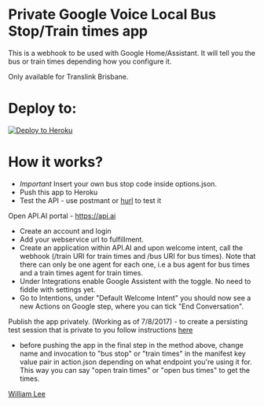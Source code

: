 # Private Google Voice Local Bus Stop/Train times app

This is a webhook to be used with Google Home/Assistant. It will tell you the bus or train times depending how you configure it. 

Only available for Translink Brisbane.

# Deploy to:
[![Deploy to Heroku](https://www.herokucdn.com/deploy/button.svg)](https://heroku.com/deploy)

# How it works?
- *Important* Insert your own bus stop code inside options.json.
- Push this app to Heroku
- Test the API - use postmant or [hurl](www.hurl.it) to test it

Open API.AI portal - https://api.ai
- Create an account and login
- Add your webservice url to fulfillment.
- Create an application within API.AI and upon welcome intent, call the webhook (/train URI for train times and /bus URI for bus times). Note that there can only be one agent for each one, i.e a bus agent for bus times and a train times agent for train times.
- Under Integrations enable Google Assistent with the toggle. No need to fiddle with settings yet.
- Go to Intentions, under "Default Welcome Intent" you should now see a new Actions on Google step, where you can tick "End Conversation".

Publish the app privately.
(Working as of 7/8/2017) - to create a persisting test session that is private to you follow instructions [here](https://stackoverflow.com/questions/41088596/make-google-actions-development-project-preview-persist-longer/41205026#41205026)

- before pushing the app in the final step in the method above, change name and invocation to "bus stop" or "train times" in the manifest key value pair in action.json depending on what endpoint you're using it for. This way you can say "open train times" or "open bus times" to get the times.


[William Lee](http://www.william-lee.com)